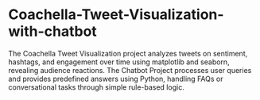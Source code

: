 # Coachella-Tweet-Visualization-with-chatbot
The Coachella Tweet Visualization project analyzes tweets on sentiment, hashtags, and engagement over time using matplotlib and seaborn, revealing audience reactions. The Chatbot Project processes user queries and provides predefined answers using Python, handling FAQs or conversational tasks through simple rule-based logic.
